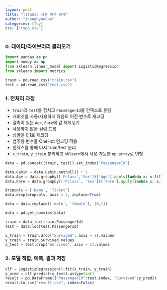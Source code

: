```yaml
---
layout: post
title: "Titanic 생존 예측 문제"
author: "JeonghyunGan"
categories: [Toy]
css: ['typo.css']
---
```


### 0. 데이터/라이브러리 불러오기

```python
import pandas as pd
import numpy as np
from sklearn.linear_model import LogisticRegression
from sklearn import metrics

train = pd.read_csv("train.csv")
test = pd.read_csv("test.csv")
```

### 1. 전처리 과정

- `train`과 `test`를 합치고 `PassengerId`를 인덱스로 돌림
- 캐비넷을 사용/사용하지 않음의 이진 변수로 재코딩
- 결측이 있는 `Age`, `Fare`에 값 채워넣기
- 사용하지 않을 컬럼 드롭
- 성별을 0,1로 재코딩
- 범주형 변수들 OneHot 인코딩 적용
- 인덱스를 통해 다시 train/test 분리
- `x_train`, `y_train` 분리하고 `sklearn`에서 사용 가능한 `np.array`로 변형

```python
data = pd.concat([train, test]).set_index('PassengerId')

data.Cabin = data.Cabin.notnull() * 1
data.Age = data.groupby(['Pclass','Sex'])['Age'].apply(lambda x: x.fillna(x.mean()))
data.Fare = data.groupby(['Pclass', 'Sex'])['Fare'].apply(lambda x: x.fillna(x.mean()))

dropcols = ['Name', 'Ticket']
data.drop(dropcols, axis = 1, inplace=True)

data = data.replace(['male', 'female'], [0,1])

data = pd.get_dummies(data)

train = data.loc[train.PassengerId]
test = data.loc[test.PassengerId]

x_train = train.drop("Survived", axis = 1).values
y_train = train.Survived.values
x_test = test.drop("Survived", axis = 1).values
```

### 2. 모델 적합, 예측, 결과 저장

```python
clf = LogisticRegression().fit(x_train, y_train)
y_pred = clf.predict(x_test).astype(int)
result = pd.DataFrame({"PassengerId":test.index, "Survived":y_pred})
result.to_csv("result.csv", index=False)
```
